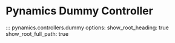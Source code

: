 # Pynamics Dummy Controller

::: pynamics.controllers.dummy
    options:
        show_root_heading: true
        show_root_full_path: true